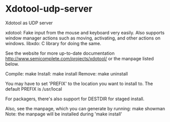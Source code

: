 # Xdotool-udp-server
Xdotool as UDP server

xdotool: Fake input from the mouse and keyboard very easily.
  Also supports window manager actions such as moving, activating, and other
  actions on windows.
libxdo: C library for doing the same.

See the website for more up-to-date documentation
  http://www.semicomplete.com/projects/xdotool/
  or the manpage listed below.

Compile: make
Install: make install
Remove: make uninstall

You may have to set 'PREFIX' to the location you want to install to. 
The default PREFIX is /usr/local

For packagers, there's also support for DESTDIR for staged install.

Also, see the manpage, which you can generate by running:
  make showman
Note: the manpage will be installed during 'make install'
